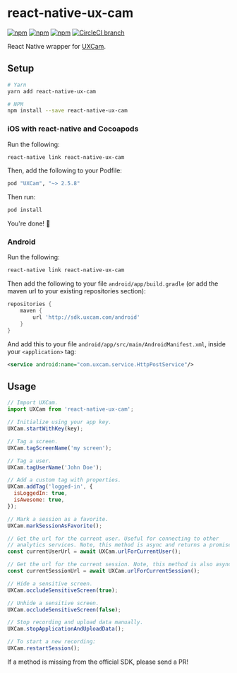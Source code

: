 # react-native-ux-cam

[![npm](https://img.shields.io/npm/v/react-native-ux-cam.svg)](https://www.npmjs.com/package/react-native-ux-cam)
[![npm](https://img.shields.io/npm/dt/react-native-ux-cam.svg)](https://www.npmjs.com/package/react-native-ux-cam)
[![npm](https://img.shields.io/npm/l/react-native-ux-cam.svg)](https://github.com/negativetwelve/react-native-ux-cam/blob/master/LICENSE)
[![CircleCI branch](https://img.shields.io/circleci/project/github/negativetwelve/react-native-ux-cam/master.svg)](https://circleci.com/gh/negativetwelve/react-native-ux-cam)

React Native wrapper for [UXCam](https://uxcam.com).

## Setup

```bash
# Yarn
yarn add react-native-ux-cam

# NPM
npm install --save react-native-ux-cam
```

### iOS with react-native and Cocoapods

Run the following:

```bash
react-native link react-native-ux-cam
```

Then, add the following to your Podfile:

```ruby
pod "UXCam", "~> 2.5.8"
```

Then run:

```bash
pod install
```

You're done! :tada:

### Android

Run the following:

```bash
react-native link react-native-ux-cam
```

Then add the following to your file `android/app/build.gradle` (or add the maven url to your existing repositories section):

```gradle
repositories {
    maven {
        url 'http://sdk.uxcam.com/android'
    }
}
```

And add this to your file `android/app/src/main/AndroidManifest.xml`, inside your `<application>` tag:

```xml
<service android:name="com.uxcam.service.HttpPostService"/>
```

## Usage

```js
// Import UXCam.
import UXCam from 'react-native-ux-cam';

// Initialize using your app key.
UXCam.startWithKey(key);

// Tag a screen.
UXCam.tagScreenName('my screen');

// Tag a user.
UXCam.tagUserName('John Doe');

// Add a custom tag with properties.
UXCam.addTag('logged-in', {
  isLoggedIn: true,
  isAwesome: true,
});

// Mark a session as a favorite.
UXCam.markSessionAsFavorite();

// Get the url for the current user. Useful for connecting to other
// analytics services. Note, this method is async and returns a promise.
const currentUserUrl = await UXCam.urlForCurrentUser();

// Get the url for the current session. Note, this method is also async.
const currentSessionUrl = await UXCam.urlForCurrentSession();

// Hide a sensitive screen.
UXCam.occludeSensitiveScreen(true);

// Unhide a sensitive screen.
UXCam.occludeSensitiveScreen(false);

// Stop recording and upload data manually.
UXCam.stopApplicationAndUploadData();

// To start a new recording:
UXCam.restartSession();
```

If a method is missing from the official SDK, please send a PR!
